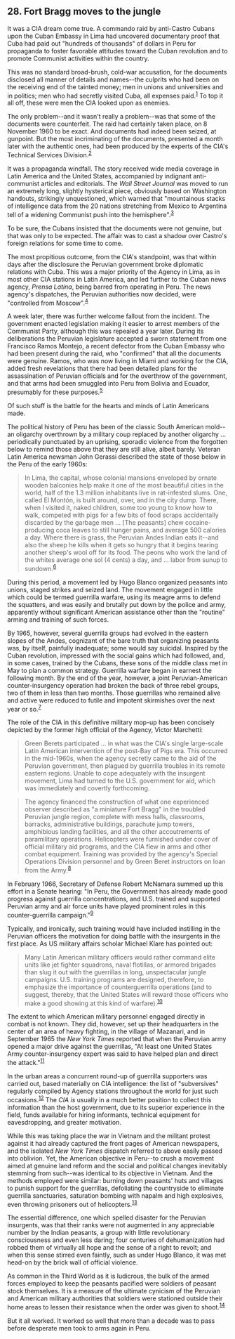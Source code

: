 ## 28. Fort Bragg moves to the jungle

It was a CIA dream come true. A commando raid by anti-Castro Cubans upon the Cuban Embassy in Lima had uncovered documentary proof that Cuba had paid out "hundreds of thousands" of dollars in Peru for propaganda to foster favorable attitudes toward the Cuban revolution and to promote Communist activities within the country.

This was no standard broad-brush, cold-war accusation, for the documents disclosed all manner of details and names--the culprits who had been on the receiving end of the tainted money; men in unions and universities and in politics; men who had secretly visited Cuba, all expenses paid.<sup id="t1">[1](#f1)</sup> To top it all off, these were men the CIA looked upon as enemies.

The only problem--and it wasn't really a problem--was that some of the documents were counterfeit. The raid had certainly taken place, on 8 November 1960 to be exact. And documents had indeed been seized, at gunpoint. But the most incriminating of the documents, presented a month later with the authentic ones, had been produced by the experts of the CIA's Technical Services Division.<sup id="t2">[2](#f2)</sup>

It was a propaganda windfall. The story received wide media coverage in Latin America and the United States, accompanied by indignant anti-communist articles and editorials. The *Wall Street Journal* was moved to run an extremely long, slightly hysterical piece, obviously based on Washington handouts, strikingly unquestioned, which warned that "mountainous stacks of intelligence data from the 20 nations stretching from Mexico to Argentina tell of a widening Communist push into the hemisphere".<sup id="t3">[3](#f3)</sup>

To be sure, the Cubans insisted that the documents were not genuine, but that was only to be expected. The affair was to cast a shadow over Castro's foreign relations for some time to come.

The most propitious outcome, from the CIA's standpoint, was that within days after the disclosure the Peruvian government broke diplomatic relations with Cuba. This was a major priority of the Agency in Lima, as in most other CIA stations in Latin America, and led further to the Cuban news agency, *Prensa Latina*, being barred from operating in Peru. The news agency's dispatches, the Peruvian authorities now decided, were "controlled from Moscow".<sup id="t4">[4](#f4)</sup>

A week later, there was further welcome fallout from the incident. The government enacted legislation making it easier to arrest members of the Communist Party, although this was repealed a year later. During its deliberations the Peruvian legislature accepted a sworn statement from one Francisco Ramos Montejo, a recent defector from the Cuban Embassy who had been present during the raid, who "confirmed" that all the documents were genuine. Ramos, who was now living in Miami and working for the CIA, added fresh revelations that there had been detailed plans for the assassination of Peruvian officials and for the overthrow of the government, and that arms had been smuggled into Peru from Bolivia and Ecuador, presumably for these purposes.<sup id="t5">[5](#f5)</sup>

Of such stuff is the battle for the hearts and minds of Latin Americans made.

The political history of Peru has been of the classic South American mold--an oligarchy overthrown by a military coup replaced by another oligarchy ... periodically punctuated by an uprising, sporadic violence from the forgotten below to remind those above that they are still alive, albeit barely. Veteran Latin America newsman John Gerassi described the state of those below in the Peru of the early 1960s:

> In Lima, the capital, whose colonial mansions enveloped by ornate wooden balconies help make it one of the most beautiful cities in the world, half of the 1.3 million inhabitants live in rat-infested slums. One, called El Montón, is built around, over, and in the city dump. There, when I visited it, naked children, some too young to know how to walk, competed with pigs for a few bits of food scraps accidentally discarded by the garbage men ... [The peasants] chew cocaine-producing coca leaves to still hunger pains, and average 500 calories a day. Where there is grass, the Peruvian Andes Indian eats it--and also the sheep he kills when it gets so hungry that it begins tearing another sheep's wool off for its food. The peons who work the land of the whites average one sol (4 cents) a day, and ... labor from sunup to sundown.<sup id="t6">[6](#f6)</sup>

During this period, a movement led by Hugo Blanco organized peasants into unions, staged strikes and seized land. The movement engaged in little which could be termed guerrilla warfare, using its meagre arms to defend the squatters, and was easily and brutally put down by the police and army, apparently without significant American assistance other than the "routine" arming and training of such forces.

By 1965, however, several guerrilla groups had evolved in the eastern slopes of the Andes, cognizant of the bare truth that organizing peasants was, by itself, painfully inadequate; some would say suicidal. Inspired by the Cuban revolution, impressed with the social gains which had followed, and, in some cases, trained by the Cubans, these sons of the middle class met in May to plan a common strategy. Guerrilla warfare began in earnest the following month. By the end of the year, however, a joint Peruvian-American counter-insurgency operation had broken the back of three rebel groups, two of them in less than two months. Those guerrillas who remained alive and active were reduced to futile and impotent skirmishes over the next year or so.<sup id="t7">[7](#f7)</sup>

The role of the CIA in this definitive military mop-up has been concisely depicted by the former high official of the Agency, Victor Marchetti:

> Green Berets participated ... in what was the CIA's single large-scale Latin American intervention of the post-Bay of Pigs era. This occurred in the mid-1960s, when the agency secretly came to the aid of the Peruvian government, then plagued by guerrilla troubles in its remote eastern regions. Unable to cope adequately with the insurgent movement, Lima had turned to the U.S. government for aid, which was immediately and covertly forthcoming.

> The agency financed the construction of what one experienced observer described as "a miniature Fort Bragg" in the troubled Peruvian jungle region, complete with mess halls, classrooms, barracks, administrative buildings, parachute jump towers, amphibious landing facilities, and all the other accoutrements of paramilitary operations. Helicopters were furnished under cover of official military aid programs, and the CIA flew in arms and other combat equipment. Training was provided by the agency's Special Operations Division personnel and by Green Beret instructors on loan from the Army.<sup id="t8">[8](#f8)</sup>

In February 1966, Secretary of Defense Robert McNamara summed up this effort in a Senate hearing: "In Peru, the Government has already made good progress against guerrilla concentrations, and U.S. trained and supported Peruvian army and air force units have played prominent roles in this counter-guerrilla campaign."<sup id="t9">[9](#f9)</sup>

Typically, and ironically, such training would have included instilling in the Peruvian officers the motivation for doing battle with the insurgents in the first place. As US military affairs scholar Michael Klare has pointed out:

> Many Latin American military officers would rather command elite units like jet fighter squadrons, naval flotillas, or armored brigades than slug it out with the guerrillas in long, unspectacular jungle campaigns. U.S. training programs are designed, therefore, to emphasize the importance of counterguerrilla operations (and to suggest, thereby, that the United States will reward those officers who make a good showing at this kind of warfare).<sup id="t10">[10](#f10)</sup>

The extent to which American military personnel engaged directly in combat is not known. They did, however, set up their headquarters in the center of an area of heavy fighting, in the village of Mazanari, and in September 1965 the *New York Times* reported that when the Peruvian army opened a major drive against the guerrillas, "At least one United States Army counter-insurgency expert was said to have helped plan and direct the attack."<sup id="t11">[11](#f11)</sup>

In the urban areas a concurrent round-up of guerrilla supporters was carried out, based materially on CIA intelligence: the list of "subversives" regularly compiled by Agency stations throughout the world for just such occasions.<sup id="t12">[12](#f12)</sup> The *CIA is* usually in a much better position to collect this information than the host government, due to its superior experience in the field, funds available for hiring informants, technical equipment for eavesdropping, and greater motivation.

While this was taking place the war in Vietnam and the militant protest against it had already captured the front pages of American newspapers, and the isolated *New York Times* dispatch referred to above easily passed into oblivion. Yet, the American objective in Peru--to crush a movement aimed at genuine land reform and the social and political changes inevitably stemming from such--was identical to its objective in Vietnam. And the methods employed were similar: burning down peasants' huts and villages to punish support for the guerrillas, defoliating the countryside to eliminate guerrilla sanctuaries, saturation bombing with napalm and high explosives, even throwing prisoners out of helicopters.<sup id="t13">[13](#f13)</sup>

The essential difference, one which spelled disaster for the Peruvian insurgents, was that their ranks were not augmented in any appreciable number by the Indian peasants, a group with little revolutionary consciousness and even less daring; four centuries of dehumanization had robbed them of virtually all hope and the sense of a right to revolt; and when this sense stirred even faintly, such as under Hugo Blanco, it was met head-on by the brick wall of official violence.

As common in the Third World as it is ludicrous, the bulk of the armed forces employed to keep the peasants pacified were soldiers of peasant stock themselves. It is a measure of the ultimate cynicism of the Peruvian and American military authorities that soldiers were stationed outside their home areas to lessen their resistance when the order was given to shoot.<sup id="t14">[14](#f14)</sup>

But it all worked. It worked so well that more than a decade was to pass before desperate men took to arms again in Peru.